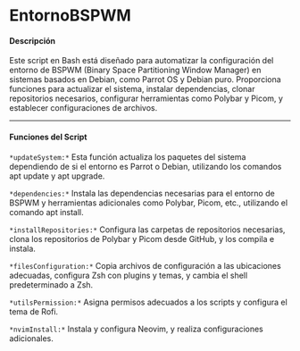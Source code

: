 # EntornoBSPWM

#### Descripción

Este script en Bash está diseñado para automatizar la configuración del entorno de BSPWM (Binary Space Partitioning Window Manager) en sistemas basados en Debian, como Parrot OS y Debian puro. Proporciona funciones para actualizar el sistema, instalar dependencias, clonar repositorios necesarios, configurar herramientas como Polybar y Picom, y establecer configuraciones de archivos.

***

#### Funciones del Script

`*updateSystem:*` Esta función actualiza los paquetes del sistema dependiendo de si el entorno es Parrot o Debian, utilizando los comandos apt update y apt upgrade.

`*dependencies:*` Instala las dependencias necesarias para el entorno de BSPWM y herramientas adicionales como Polybar, Picom, etc., utilizando el comando apt install.

`*installRepositories:*` Configura las carpetas de repositorios necesarias, clona los repositorios de Polybar y Picom desde GitHub, y los compila e instala.

`*filesConfiguration:*` Copia archivos de configuración a las ubicaciones adecuadas, configura Zsh con plugins y temas, y cambia el shell predeterminado a Zsh.

`*utilsPermission:*` Asigna permisos adecuados a los scripts y configura el tema de Rofi.

`*nvimInstall:*` Instala y configura Neovim, y realiza configuraciones adicionales.
